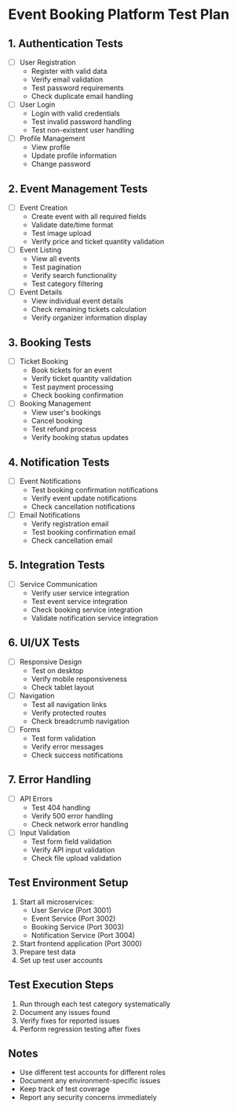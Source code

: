 # Event Booking Platform Test Plan

## 1. Authentication Tests
- [ ] User Registration
  - Register with valid data
  - Verify email validation
  - Test password requirements
  - Check duplicate email handling
- [ ] User Login
  - Login with valid credentials
  - Test invalid password handling
  - Test non-existent user handling
- [ ] Profile Management
  - View profile
  - Update profile information
  - Change password

## 2. Event Management Tests
- [ ] Event Creation
  - Create event with all required fields
  - Validate date/time format
  - Test image upload
  - Verify price and ticket quantity validation
- [ ] Event Listing
  - View all events
  - Test pagination
  - Verify search functionality
  - Test category filtering
- [ ] Event Details
  - View individual event details
  - Check remaining tickets calculation
  - Verify organizer information display

## 3. Booking Tests
- [ ] Ticket Booking
  - Book tickets for an event
  - Verify ticket quantity validation
  - Test payment processing
  - Check booking confirmation
- [ ] Booking Management
  - View user's bookings
  - Cancel booking
  - Test refund process
  - Verify booking status updates

## 4. Notification Tests
- [ ] Event Notifications
  - Test booking confirmation notifications
  - Verify event update notifications
  - Check cancellation notifications
- [ ] Email Notifications
  - Verify registration email
  - Test booking confirmation email
  - Check cancellation email

## 5. Integration Tests
- [ ] Service Communication
  - Verify user service integration
  - Test event service integration
  - Check booking service integration
  - Validate notification service integration

## 6. UI/UX Tests
- [ ] Responsive Design
  - Test on desktop
  - Verify mobile responsiveness
  - Check tablet layout
- [ ] Navigation
  - Test all navigation links
  - Verify protected routes
  - Check breadcrumb navigation
- [ ] Forms
  - Test form validation
  - Verify error messages
  - Check success notifications

## 7. Error Handling
- [ ] API Errors
  - Test 404 handling
  - Verify 500 error handling
  - Check network error handling
- [ ] Input Validation
  - Test form field validation
  - Verify API input validation
  - Check file upload validation

## Test Environment Setup
1. Start all microservices:
   - User Service (Port 3001)
   - Event Service (Port 3002)
   - Booking Service (Port 3003)
   - Notification Service (Port 3004)
2. Start frontend application (Port 3000)
3. Prepare test data
4. Set up test user accounts

## Test Execution Steps
1. Run through each test category systematically
2. Document any issues found
3. Verify fixes for reported issues
4. Perform regression testing after fixes

## Notes
- Use different test accounts for different roles
- Document any environment-specific issues
- Keep track of test coverage
- Report any security concerns immediately 